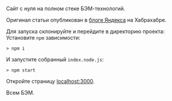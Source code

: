 Сайт с нуля на полном стеке БЭМ-технологий.

Оригинал статьи опубликован в <a href="//habrahabr.ru/company/yandex/blog/251473/">блоге Яндекса</a> на Хабрахабре.

Для запуска склонируйте и перейдите в директорию проекта:
Установите `npm` зависимости:

```
> npm i
```

И запустите собранный `index.node.js`:

```
> npm start
```

Откройте страницу [localhost:3000](http://localhost:3000).

Всем БЭМ.
